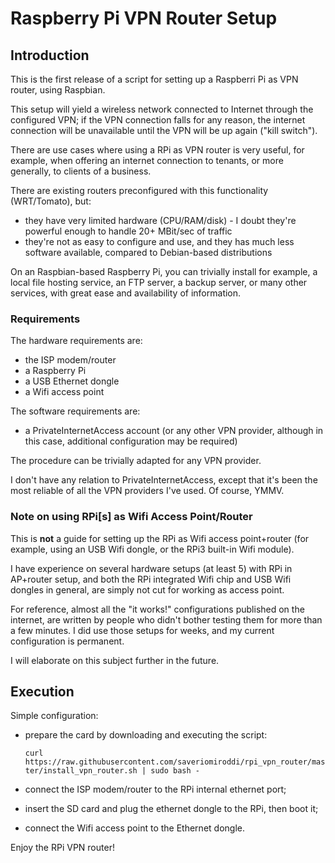 # Raspberry Pi VPN Router Setup

## Introduction

This is the first release of a script for setting up a Raspberri Pi as VPN router, using Raspbian.

This setup will yield a wireless network connected to Internet through the configured VPN; if the VPN connection falls for any reason, the internet connection will be unavailable until the VPN will be up again ("kill switch").

There are use cases where using a RPi as VPN router is very useful, for example, when offering an internet connection to tenants, or more generally, to clients of a business.

There are existing routers preconfigured with this functionality (WRT/Tomato), but:

- they have very limited hardware (CPU/RAM/disk) - I doubt they're powerful enough to handle 20+ MBit/sec of traffic
- they're not as easy to configure and use, and they has much less software available, compared to Debian-based distributions

On an Raspbian-based Raspberry Pi, you can trivially install for example, a local file hosting service, an FTP server, a backup server, or many other services, with great ease and availability of information.

### Requirements

The hardware requirements are:

- the ISP modem/router
- a Raspberry Pi
- a USB Ethernet dongle
- a Wifi access point

The software requirements are:

- a PrivateInternetAccess account (or any other VPN provider, although in this case, additional configuration may be required)

The procedure can be trivially adapted for any VPN provider.

I don't have any relation to PrivateInternetAccess, except that it's been the most reliable of all the VPN providers I've used. Of course, YMMV.

### Note on using RPi[s] as Wifi Access Point/Router

This is **not** a guide for setting up the RPi as Wifi access point+router (for example, using an USB Wifi dongle, or the RPi3 built-in Wifi module).

I have experience on several hardware setups (at least 5) with RPi in AP+router setup, and both the RPi integrated Wifi chip and USB Wifi dongles in general, are simply not cut for working as access point.

For reference, almost all the "it works!" configurations published on the internet, are written by people who didn't bother testing them for more than a few minutes. I did use those setups for weeks, and my current configuration is permanent.

I will elaborate on this subject further in the future.

## Execution

Simple configuration:

- prepare the card by downloading and executing the script:

    `curl https://raw.githubusercontent.com/saveriomiroddi/rpi_vpn_router/master/install_vpn_router.sh | sudo bash -`

- connect the ISP modem/router to the RPi internal ethernet port;
- insert the SD card and plug the ethernet dongle to the RPi, then boot it;
- connect the Wifi access point to the Ethernet dongle.

Enjoy the RPi VPN router!
